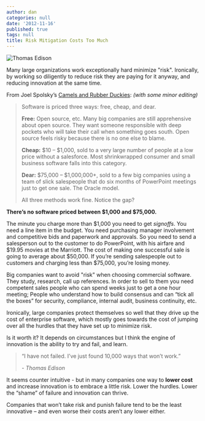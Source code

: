 ```yaml
---
author: dan
categories: null
date: '2012-11-16'
published: true
tags: null
title: Risk Mitigation Costs Too Much
---
```


![Thomas Edison](/img/edison.jpg)

Many large organizations work exceptionally hard minimize "risk".   Ironically, by working so diligently to reduce risk they are paying for it anyway, and reducing innovation at the same time.

<!--more-->

From Joel Spolsky’s [Camels and Rubber Duckies](http://www.joelonsoftware.com/articles/CamelsandRubberDuckies.html): _(with some minor editing)_

> Software is priced three ways: free, cheap, and dear.
>
> **Free:** Open source, etc. Many big companies are still
> apprehensive about open source.  They want someone responsible
> with deep pockets who will take their call when something goes
> south. Open source feels risky because there is no one else to
> blame.
>
> **Cheap:** $10 – $1,000, sold to a very large number of
> people at a low price without a salesforce. Most shrinkwrapped
> consumer and small business software falls into this category.
>
> **Dear:** $75,000 – $1,000,000+, sold to a few big companies
> using a team of slick salespeople that do six months of PowerPoint
> meetings just to get one sale. The Oracle model.
>
> All three methods work fine.  Notice the gap?

**There’s no software priced between $1,000 and $75,000.**

The minute you charge more than $1,000 you need to get _signoffs_. You need a line item in the budget. You need purchasing manager involvement and competitive bids and paperwork and approvals. So you need to send a salesperson out to the customer to do PowerPoint, with his airfare and $19.95 movies at the Marriott. The cost of making one successful sale is going to average about $50,000. If you’re sending salespeople out to customers and charging less than $75,000, you’re losing money.

Big companies want to avoid "risk" when choosing commercial software.  They study, research, call up references.  In order to sell to them you need competent sales people who can spend weeks just to get a one hour meeting; People who understand how to build consensus and can “tick all the boxes” for security, compliance, internal audit, business continuity, etc.

Ironically, large companies protect themselves so well that they  drive up the cost of enterprise software, which mostly goes towards the cost of jumping over all the hurdles that they have set up to minimize risk.

Is it worth it?  It depends on circumstances but I think the engine of innovation is the ability to try and fail, and learn.

> “I have not failed. I’ve just found 10,000 ways that won’t work.”
>
>  _- Thomas Edison_

It seems counter intuitive - but in many companies one way to **lower cost** and increase innovation is to embrace a little risk.  Lower the hurdles. Lower the “shame” of failure and innovation can thrive.  

Companies that won’t take risk and punish failure tend to be the least innovative – and even worse their costs aren’t any lower either.
